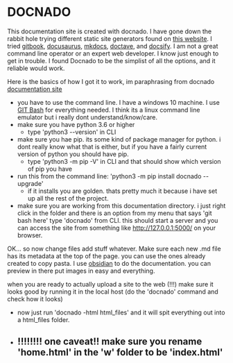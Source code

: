 # DOCNADO

This documentation site is created with docnado. I have gone down the rabbit hole trying different static site generators found on [this website](https://github.com/myles/awesome-static-generators). I tried [gitbook](https://www.gitbook.com/), [docusaurus](https://docusaurus.io/), [mkdocs](https://www.mkdocs.org/), [doctave](https://github.com/Doctave/doctave), and [docsify](https://docsify.js.org/#/). I am not a great command line operator or an expert web developer. I know just enough to get in trouble. 
I found Docnado to be the simplist of all the options, and it reliable would work. 

Here is the basics of how I got it to work, im paraphrasing from docnado [documentation site](https://heinventions.github.io/docnado-site/example-site/w/home.html)

- you have to use the command line. I have a windows 10 machine. I use [GIT Bash](https://gitforwindows.org/) for everything needed. I think its a linux command line emulator but i really dont understand/know/care. 
- make sure you have python 3.6 or higher
	- type 'python3 --version' in CLI
- make sure you hae pip. its some kind of package manager for python. i dont really know what that is either, but if you have a fairly current version of python you should have pip. 
	- type 'python3 -m pip -V' in CLI and that should show which version of pip you have
- run this from the command line: 'python3 -m pip install docnado --upgrade'
	- if it installs you are golden. thats pretty much it because i have set up all the rest of the project.
- make sure you are working from this documentation directory. i just right click in the folder and there is an option from my menu that says 'git bash here'  type 'docnado' from CLI. this should start a server and you can access the site from something like http://127.0.0.1:5000/ on your browser.  

OK... so now change files add stuff whatever. Make sure each new .md file has its metadata at the top of the page. you can use the ones already created to copy pasta. 
I use [obsidian](https://obsidian.md/) to do the documentation. you can preview in there put images in easy and everything.  

when you are ready to actually upload a site to the web (!!!) make sure it looks good by running it in the local host (do the 'docnado' command and check how it looks)
 - now just run 'docnado -html html_files' and it will spit everything out into a html_files folder.
 - ##  !!!!!!!! one caveat!! make sure you rename 'home.html' in the 'w' folder to be 'index.html'


